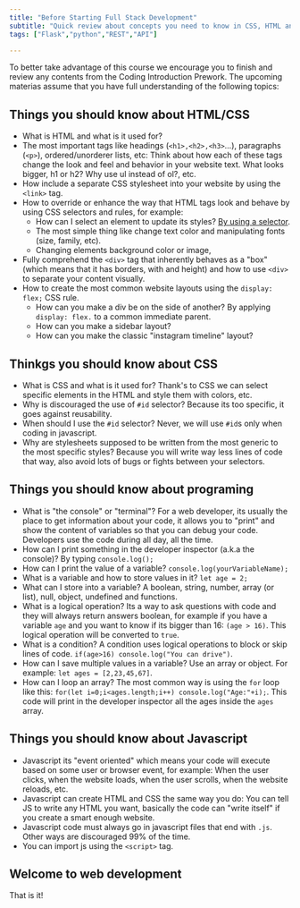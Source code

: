 ```yaml
---
title: "Before Starting Full Stack Development"
subtitle: "Quick review about concepts you need to know in CSS, HTML and JS before starting the Full Stack Development course"
tags: ["Flask","python","REST","API"]

---
```


To better take advantage of this course we encourage you to finish and review any contents from the Coding Introduction Prework. 
The upcoming materias assume that you have full understanding of the following topics:

## Things you should know about HTML/CSS

- What is HTML and what is it used for?
- The most important tags like headings (`<h1>,<h2>,<h3>`...), paragraphs (`<p>`), ordered/unorderer lists, etc: Think about how each of these tags change the look and feel and behavior in your website text. What looks bigger, h1 or h2? Why use ul instead of ol?, etc.
- How include a separate CSS stylesheet into your website by using the `<link>` tag.
- How to override or enhance the way that HTML tags look and behave by using CSS selectors and rules, for example:
  - How can I select an element to update its styles? [By using a selector](https://4geeks.com/lesson/what-is-css-learn-css#wait-what-is-a-selector).
  - The most simple thing like change text color and manipulating fonts (size, family, etc). 
  - Changing elements background color or image, 
- Fully comprehend the `<div>` tag that inherently behaves as a "box" (which means that it has borders, with and height) and how to use `<div>` to separate your content visually.
- How to create the most common website layouts using the `display: flex;` CSS rule.
  - How can you make a div be on the side of another? By applying `display: flex.` to a common immediate parent.
  - How can you make a sidebar layout?
  - How can you make the classic "instagram timeline" layout?

## Thinkgs you should know about CSS

- What is CSS and what is it used for? Thank's to CSS we can select specific elements in the HTML and style them with colors, etc.
- Why is discouraged the use of `#id` selector? Because its too specific, it goes against reusability.
- When should I use the `#id` selector? Never, we will use `#id`s only when coding in javascript.
- Why are stylesheets supposed to be written from the most generic to the most specific styles? Because you will write way less lines of code that way, also avoid lots of bugs or fights between your selectors.

## Things you should know about programing

- What is "the console" or "terminal"? For a web developer, its usually the place to get information about your code, it allows you to "print" and show the content of variables so that you can debug your code. Developers use the code during all day, all the time.
- How can I print something in the developer inspector (a.k.a the console)? By typing `console.log();`
- How can I print the value of a variable? `console.log(yourVariableName);`
- What is a variable and how to store values in it? `let age = 2;`
- What can I store into a variable? A boolean, string, number, array (or list), null, object, undefined and functions.
- What is a logical operation? Its a way to ask questions with code and they will always return answers boolean, for example if you have a variable `age` and you want to know if its bigger than 16: `(age > 16)`. This logical operation will be converted to `true`.
- What is a condition? A condition uses logical operations to block or skip lines of code. `if(age>16) console.log("You can drive")`.
- How can I save multiple values in a variable? Use an array or object. For example: `let ages = [2,23,45,67]`.
- How can I loop an array? The most common way is using the `for` loop like this: `for(let i=0;i<ages.length;i++) console.log("Age:"+i);`. This code will print in the developer inspector all the ages inside the `ages` array.

## Things you should know about Javascript

- Javascript its "event oriented" which means your code will execute based on some user or browser event, for example: When the user clicks, when the website loads, when the user scrolls, when the website reloads, etc.
- Javascript can create HTML and CSS the same way you do: You can tell JS to write any HTML you want, basically the code can "write itself" if you create a smart enough website.
- Javascript code must always go in javascript files that end with `.js`. Other ways are discouraged 99% of the time.
- You can import js using the `<script>` tag.

## Welcome to web development

That is it!
